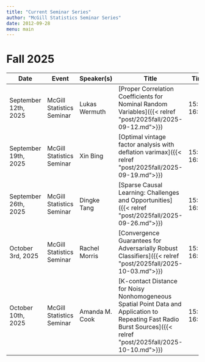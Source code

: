```yaml
---
title: "Current Seminar Series"
author: "McGill Statistics Seminar Series"
date: 2012-09-28
menu: main
---
```


# Fall 2025
| Date   | Event                     | Speaker(s)         | Title                                                                                                                                              | Time        | Location                                       |
|--------|---------------------------|--------------------|----------------------------------------------------------------------------------------------------------------------------------------------------|-------------|------------------------------------------------|
| September 12th, 2025 | McGill Statistics Seminar  | Lukas Wermuth | [Proper Correlation Coefficients for Nominal Random Variables]({{< relref "post/2025fall/2025-09-12.md">}}) | 15:30-16:30  | In person: Burnside 1104 / [Zoom Link](https://mcgill.zoom.us/j/88021402798) |
| September 19th, 2025 | McGill Statistics Seminar  | Xin Bing | [Optimal vintage factor analysis with deflation varimax]({{< relref "post/2025fall/2025-09-19.md">}}) | 15:30-16:30  | In person: Burnside 1104 / [Zoom Link](https://mcgill.zoom.us/j/83914219181) |
| September 26th, 2025 | McGill Statistics Seminar  | Dingke Tang | [Sparse Causal Learning: Challenges and Opportunities]({{< relref "post/2025fall/2025-09-26.md">}}) | 15:30-16:30  | In person: Burnside 1104 / [Zoom Link](https://mcgill.zoom.us/j/81200178578) |
| October 3rd, 2025 | McGill Statistics Seminar  | Rachel Morris | [Convergence Guarantees for Adversarially Robust Classifiers]({{< relref "post/2025fall/2025-10-03.md">}}) | 15:30-16:30  | In person: Burnside 1104 / [Zoom Link](https://mcgill.zoom.us/j/82469112499) |
| October 10th, 2025 | McGill Statistics Seminar  | Amanda M. Cook | [K-contact Distance for Noisy Nonhomogeneous Spatial Point Data and Application to Repeating Fast Radio Burst Sources]({{< relref "post/2025fall/2025-10-10.md">}}) | 15:30-16:30  | In person: Burnside 1104 / [Zoom Link](https://mcgill.zoom.us/j/81986712072) |